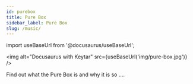 ```yaml
---
id: purebox
title: Pure Box
sidebar_label: Pure Box
slug: /music/
---
```


import useBaseUrl from '@docusaurus/useBaseUrl';


<img alt="Docusaurus with Keytar" src={useBaseUrl('img/pure-box.jpg')} />


Find out what the Pure Box is and why it is so .... 